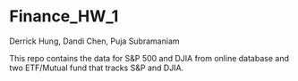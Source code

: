 # Finance_HW_1

Derrick Hung, Dandi Chen, Puja Subramaniam

This repo contains the data for S&P 500 and DJIA from online database and two ETF/Mutual fund that tracks S&P and DJIA.

